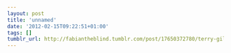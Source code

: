 ```yaml
---
layout: post
title: 'unnamed'
date: '2012-02-15T09:22:51+01:00'
tags: []
tumblr_url: http://fabiantheblind.tumblr.com/post/17650372780/terry-gilliam-monty-python-animations-by
---
```

